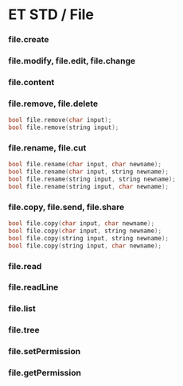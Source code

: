 # ET STD / File

### file.create

### file.modify, file.edit, file.change

### file.content

### file.remove, file.delete

```c
bool file.remove(char input);
bool file.remove(string input);
```

### file.rename, file.cut

```c
bool file.rename(char input, char newname);
bool file.rename(char input, string newname);
bool file.rename(string input, string newname);
bool file.rename(string input, char newname);
```

### file.copy, file.send, file.share

```c
bool file.copy(char input, char newname);
bool file.copy(char input, string newname);
bool file.copy(string input, string newname);
bool file.copy(string input, char newname);
```

### file.read

### file.readLine

### file.list

### file.tree

### file.setPermission

### file.getPermission

